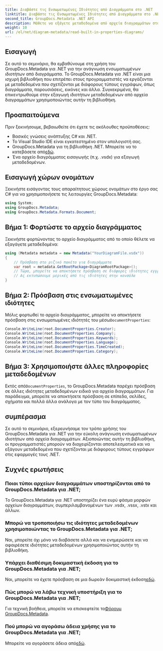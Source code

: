 ```yaml
---
title: Διαβάστε τις Ενσωματωμένες Ιδιότητες από Διαγράμματα στο .NET
linktitle: Διαβάστε τις Ενσωματωμένες Ιδιότητες από Διαγράμματα στο .NET
second_title: GroupDocs.Metadata .NET API
description: Μάθετε να εξάγετε μεταδεδομένα από αρχεία διαγραμμάτων στο .NET χρησιμοποιώντας το GroupDocs.Metadata. Βελτιώστε τη διαχείριση και ανάλυση εγγράφων αποτελεσματικά.
weight: 10
url: /el/net/diagram-metadata/read-built-in-properties-diagrams/
---
```

## Εισαγωγή
Σε αυτό το σεμινάριο, θα εμβαθύνουμε στη χρήση του GroupDocs.Metadata για .NET για την ανάγνωση ενσωματωμένων ιδιοτήτων από διαγράμματα. Το GroupDocs.Metadata για .NET είναι μια ισχυρή βιβλιοθήκη που επιτρέπει στους προγραμματιστές να εργάζονται με μεταδεδομένα που σχετίζονται με διάφορους τύπους εγγράφων, όπως διαγράμματα, παρουσιάσεις, εικόνες και άλλα. Συγκεκριμένα, θα επικεντρωθούμε στην εξαγωγή ιδιοτήτων μεταδεδομένων από αρχεία διαγραμμάτων χρησιμοποιώντας αυτήν τη βιβλιοθήκη.
## Προαπαιτούμενα
Πριν ξεκινήσουμε, βεβαιωθείτε ότι έχετε τις ακόλουθες προϋποθέσεις:
- Βασικές γνώσεις ανάπτυξης C# και .NET.
- Το Visual Studio IDE είναι εγκατεστημένο στον υπολογιστή σας.
-  GroupDocs.Metadata για τη βιβλιοθήκη .NET. Μπορείτε να το κατεβάσετε από[εδώ](https://releases.groupdocs.com/metadata/net/).
- Ένα αρχείο διαγράμματος εισαγωγής (π.χ. .vsdx) για εξαγωγή μεταδεδομένων.

## Εισαγωγή χώρων ονομάτων
Ξεκινήστε εισάγοντας τους απαραίτητους χώρους ονομάτων στο έργο σας C# για να χρησιμοποιήσετε τις λειτουργίες GroupDocs.Metadata:
```csharp
using System;
using GroupDocs.Metadata;
using GroupDocs.Metadata.Formats.Document;
```
## Βήμα 1: Φορτώστε το αρχείο διαγράμματος
Ξεκινήστε φορτώνοντας το αρχείο διαγράμματος από το οποίο θέλετε να εξαγάγετε μεταδεδομένα:
```csharp
using (Metadata metadata = new Metadata("YourDiagramFile.vsdx"))
{
    // Πρόσβαση στο ριζικό πακέτο για διαγράμματα
    var root = metadata.GetRootPackage<DiagramRootPackage>();
    // Τώρα, μπορείτε να αποκτήσετε πρόσβαση σε διάφορες ιδιότητες εγγράφων
    // Ας εκτυπώσουμε μερικές από τις ιδιότητες στην κονσόλα
}
```
## Βήμα 2: Πρόσβαση στις ενσωματωμένες ιδιότητες
 Μόλις φορτωθεί το αρχείο διαγράμματος, μπορείτε να αποκτήσετε πρόσβαση στις ενσωματωμένες ιδιότητές του μέσω`DocumentProperties`:
```csharp
Console.WriteLine(root.DocumentProperties.Creator);
Console.WriteLine(root.DocumentProperties.Company);
Console.WriteLine(root.DocumentProperties.Keywords);
Console.WriteLine(root.DocumentProperties.Language);
Console.WriteLine(root.DocumentProperties.TimeCreated);
Console.WriteLine(root.DocumentProperties.Category);
```
## Βήμα 3: Χρησιμοποιήστε άλλες πληροφορίες μεταδεδομένων
 Εκτός από`DocumentProperties`, το GroupDocs.Metadata παρέχει πρόσβαση σε άλλες ιδιότητες μεταδεδομένων ειδικά για αρχεία διαγραμμάτων. Για παράδειγμα, μπορείτε να αποκτήσετε πρόσβαση σε επίπεδα, σελίδες, σχήματα και πολλά άλλα ανάλογα με τον τύπο του διαγράμματος.

## συμπέρασμα
Σε αυτό το σεμινάριο, εξερευνήσαμε τον τρόπο χρήσης του GroupDocs.Metadata για .NET για την εύκολη ανάγνωση ενσωματωμένων ιδιοτήτων από αρχεία διαγραμμάτων. Αξιοποιώντας αυτήν τη βιβλιοθήκη, οι προγραμματιστές μπορούν να διαχειρίζονται αποτελεσματικά και να εξάγουν μεταδεδομένα που σχετίζονται με διάφορους τύπους εγγράφων στις εφαρμογές τους .NET.

## Συχνές ερωτήσεις
### Ποιοι τύποι αρχείων διαγραμμάτων υποστηρίζονται από το GroupDocs.Metadata για .NET;
Το GroupDocs.Metadata για .NET υποστηρίζει ένα ευρύ φάσμα μορφών αρχείων διαγραμμάτων, συμπεριλαμβανομένων των .vsdx, .vssx, .vstx και άλλων.
### Μπορώ να τροποποιήσω τις ιδιότητες μεταδεδομένων χρησιμοποιώντας το GroupDocs.Metadata για .NET;
Ναι, μπορείτε όχι μόνο να διαβάσετε αλλά και να ενημερώσετε και να αφαιρέσετε ιδιότητες μεταδεδομένων χρησιμοποιώντας αυτήν τη βιβλιοθήκη.
### Υπάρχει διαθέσιμη δοκιμαστική έκδοση για το GroupDocs.Metadata για .NET;
 Ναι, μπορείτε να έχετε πρόσβαση σε μια δωρεάν δοκιμαστική έκδοση[εδώ](https://releases.groupdocs.com/).
### Πώς μπορώ να λάβω τεχνική υποστήριξη για το GroupDocs.Metadata για .NET;
 Για τεχνική βοήθεια, μπορείτε να επισκεφτείτε το[Φόρουμ GroupDocs.Metadata](https://forum.groupdocs.com/c/metadata/14).
### Πού μπορώ να αγοράσω άδεια χρήσης για το GroupDocs.Metadata για .NET;
 Μπορείτε να αγοράσετε άδεια από[εδώ](https://purchase.groupdocs.com/buy).